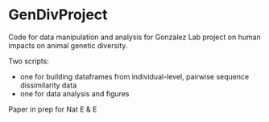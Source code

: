 # GenDivProject
Code for data manipulation and analysis for Gonzalez Lab project on human impacts on animal genetic diversity.

Two scripts:

+ one for building dataframes from individual-level, pairwise sequence dissimilarity data
+ one for data analysis and figures

Paper in prep for Nat E & E

